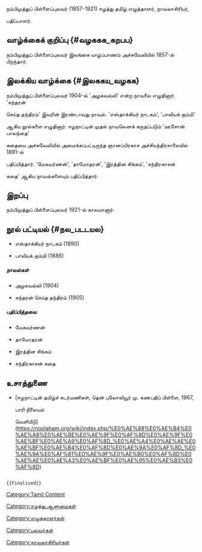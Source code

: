 நம்பிமுத்துப் பிள்ளைப்புலவர் (1857-1921) ஈழத்து தமிழ் எழுத்தாளர், நாவலாசிரியர்,
பதிப்பாளர்.

## வாழ்க்கைக் குறிப்பு {#வழககக_கறபப}

நம்பிமுத்துப் பிள்ளைப்புலவர் இலங்கை யாழ்ப்பாணம் அச்சுவேலியில் 1857-ல் பிறந்தார்.

## இலக்கிய வாழ்க்கை {#இலககய_வழகக}

நம்பிமுத்துப் பிள்ளைப்புலவர் 1904-ல் \'அழகவல்லி\' என்ற நாவலை எழுதினார். \'சுந்தரன்
செய்த தந்திரம்\' இவரின் இரண்டாவது நாவல். \'எஸ்தாக்கியர் நாடகம்\', \'பாலியக் கும்மி\'
ஆகிய நூல்களை எழுதினார். ஈழநாட்டின் முதல் நாவலெனக் கருதப்படும் 'ஊசோன் பாலந்தை'
கதையை அச்சுவேலியில் அமைக்கப்பட்டிருந்த ஞானப்பிரகாச அச்சியந்திரசாலையில் 1891-ல்
பதிப்பித்தார். \'மேகவர்ணன்\', \'தாமோதரன்\', \'இரத்தின சிங்கம்\', \'சந்திரகாசன்
கதை\' ஆகிய நாவல்களையும் பதிப்பித்தார்.

## இறப்பு

நம்பிமுத்துப் பிள்ளைப்புலவர் 1921-ல் காலமானார்.

## நூல் பட்டியல் {#நல_படடயல}

-   எஸ்தாக்கியர் நாடகம் (1890)
-   பாலியக் கும்மி (1886)

##### நாவல்கள்

-   அழகவல்லி (1904)
-   சுந்தரன் செய்த தந்திரம் (1905)

##### பதிப்பித்தவை

-   மேகவர்ணன்
-   தாமோதரன்
-   இரத்தின சிங்கம்
-   சந்திரகாசன் கதை

## உசாத்துணை

-   [ஈழநாட்டின் தமிழ்ச் சுடர்மணிகள், தென் புலோலியூர் மு. கணபதிப் பிள்ளை, 1967,
    பாரி நிலையம்
    வெளியீடு](https://noolaham.org/wiki/index.php/%E0%AE%88%E0%AE%B4%E0%AE%A8%E0%AE%BE%E0%AE%9F%E0%AF%8D%E0%AE%9F%E0%AE%BF%E0%AE%A9%E0%AF%8D_%E0%AE%A4%E0%AE%AE%E0%AE%BF%E0%AE%B4%E0%AF%8D%E0%AE%9A%E0%AF%8D_%E0%AE%9A%E0%AF%81%E0%AE%9F%E0%AE%B0%E0%AF%8D%E0%AE%AE%E0%AE%A3%E0%AE%BF%E0%AE%95%E0%AE%B3%E0%AF%8D)

```{=mediawiki}
{{Finalised}}
```
[Category:Tamil Content](Category:Tamil_Content "wikilink")
[Category:ஈழத்து ஆளுமைகள்](Category:ஈழத்து_ஆளுமைகள் "wikilink")
[Category:எழுத்தாளர்கள்](Category:எழுத்தாளர்கள் "wikilink")
[Category:புலவர்கள்](Category:புலவர்கள் "wikilink")
[Category:நாவலாசிரியர்கள்](Category:நாவலாசிரியர்கள் "wikilink")
